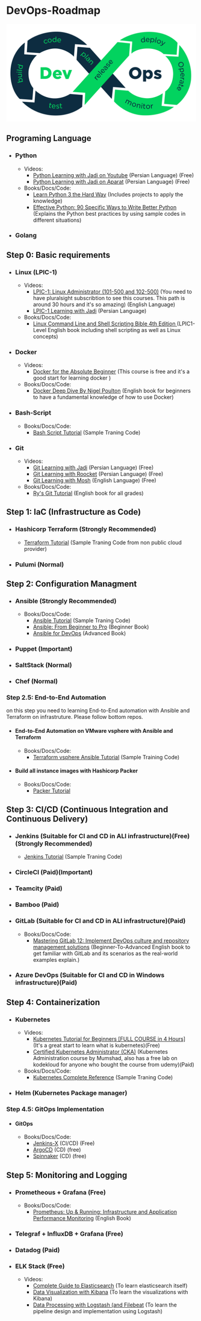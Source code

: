 # DevOps-Roadmap

<p align="center">
 <img alt="DevOps Logo" src="image/DevOps.png">
</p>

## Programing Language
- ### Python
  - Videos:
    - [Python Learning with Jadi on Youtube](https://www.youtube.com/watch?v=BR7m_2D_-Uw&list=PL-tKrPVkKKE1Y_o_h2w85dzVdoX5t7SI0) (Persian Language) (Free)
    - [Python Learning with Jadi on Aparat](https://www.aparat.com/v/Fk27n) (Persian Language) (Free)
  - Books/Docs/Code:
    - [Learn Python 3 the Hard Way](https://www.amazon.com/Learn-Python-Hard-Way-Introduction/dp/0134692888/ref=sr_1_1) (Includes projects to apply the knowledge)
    - [Effective Python: 90 Specific Ways to Write Better Python](https://www.amazon.com/Effective-Python-Specific-Software-Development/dp/0134853989/ref=sr_1_1) (Explains the Python best practices by using sample codes in different situations)
- ### Golang

## Step 0: Basic requirements
- ### Linux (LPIC-1)
  - Videos:
    - [LPIC-1: Linux Administrator (101-500 and 102-500)](https://app.pluralsight.com/paths/certificate/lpic-one) (You need to have pluralsight subscribtion to see this courses. This path is around 30 hours and it's so amazing) (English Language)
    - [LPIC-1 Learning with Jadi](https://www.aparat.com/v/vw7Gl?playlist=207575) (Persian Language)
  - Books/Docs/Code:
    - [
Linux Command Line and Shell Scripting Bible 4th Edition
](https://www.amazon.com/Linux-Command-Shell-Scripting-Bible/dp/1119700914/ref=pd_bxgy_img_sccl_2/145-7066057-4592848) (LPIC1-Level English book including shell scripting as well as Linux concepts)
- ### Docker
  - Videos:
    - [Docker for the Absolute Beginner](https://kodekloud.com/courses/docker-for-the-absolute-beginner/) (This course is free and it's a good start for learning docker )
  - Books/Docs/Code:
    - [Docker Deep Dive By  Nigel Poulton](https://www.amazon.com/Docker-Deep-Dive-Nigel-Poulton/dp/1521822808/ref=tmm_pap_swatch_0) (English book for beginners to have a fundamental knowledge of how to use Docker)

- ### Bash-Script
  - Books/Docs/Code:
    - [Bash Script Tutorial](https://github.com/ahmadalibagheri/bash-script-tutorial) (Sample Traning Code)

- ### Git
  - Videos:
    - [Git Learning with Jadi](https://faradars.org/courses/fvgit9609-git-github-gitlab) (Persian Language) (Free)
    - [Git Learning with Roocket](https://roocket.ir/series/learn-git-and-github) (Persian Language) (Free) 
    - [Git Learning with Mosh](https://codewithmosh.com/p/the-ultimate-git-course) (English Language) (Free)
  - Books/Docs/Code:
    - [Ry's Git Tutorial](https://www.amazon.com/Rys-Git-Tutorial-Ryan-Hodson-ebook/dp/B00QFIA5OC/ref=sr_1_15) (English book for all grades)

## Step 1: IaC (Infrastructure as Code)
- ### Hashicorp Terraform (Strongly Recommended)
    - [Terraform Tutorial](https://github.com/ahmadalibagheri/terraform-tutorial) (Sample Traning Code from non public cloud provider)
- ### Pulumi (Normal)

## Step 2: Configuration Managment
- ### Ansible (Strongly Recommended)
  - Books/Docs/Code:
    - [Ansible Tutorial](https://github.com/ahmadalibagheri/Ansible-tutorial) (Sample Traning Code)
    - [Ansible: From Beginner to Pro](https://www.amazon.com/Ansible-Beginner-Pro-Michael-Heap/dp/1484216601/ref=sr_1_19) (Beginner Book)
    - [Ansible for DevOps](https://www.amazon.com/Ansible-DevOps-Server-configuration-management/dp/0986393428/ref=sr_1_4) (Advanced Book)
- ### Puppet (Important)
- ### SaltStack (Normal)
- ### Chef (Normal)

### Step 2.5: End-to-End Automation
on this step you need to learning End-to-End automation with Ansible and Terraform on infrastruture. Please follow bottom repos.
- #### End-to-End Automation on VMware vsphere with Ansible and Terraform
  - Books/Docs/Code:
    - [Terraform vsphere Ansible Tutorial](https://github.com/ahmadalibagheri/terraform-vsphere-ansible) (Sample Training Code)
- #### Build all instance images with Hashicorp Packer
  - Books/Docs/Code:
    - [Packer Tutorial](https://github.com/ahmadalibagheri/packer-tutorial)

## Step 3: CI/CD (Continuous Integration and Continuous Delivery)
- ### Jenkins (Suitable for CI and CD in ALl infrastructure)(Free) (Strongly Recommended)
    - [Jenkins Tutorial](https://github.com/ahmadalibagheri/jenkins-tutorial) (Sample Traning Code)
- ### CircleCI (Paid)(Important)
- ### Teamcity (Paid)
- ### Bamboo (Paid)
- ### GitLab (Suitable for CI and CD in ALl infrastructure)(Paid)
  - Books/Docs/Code:
    - [Mastering GitLab 12: Implement DevOps culture and repository management solutions](https://www.amazon.com/Mastering-GitLab-Implement-repository-management-ebook/dp/B07W6F6SGG/ref=sr_1_3) (Beginner-To-Advanced English book to get familiar with GitLab and its scenarios as the real-world examples explain.)
- ### Azure DevOps (Suitable for CI and CD in Windows infrastructure)(Paid)

## Step 4: Containerization
- ### Kubernetes
  - Videos:
    - [Kubernetes Tutorial for Beginners [FULL COURSE in 4 Hours]](https://www.youtube.com/watch?v=X48VuDVv0do) (It's a great start to learn what is kubernetes)(Free)
    - [Certified Kubernetes Administrator (CKA)](https://www.udemy.com/course/certified-kubernetes-administrator-with-practice-tests/) (Kubernetes Administration course by Mumshad, also has a free lab on kodekloud for anyone who bought the course from udemy)(Paid)
  - Books/Docs/Code:
    - [Kubernetes Complete Reference](https://github.com/ahmadalibagheri/kubernetes-complete-reference) (Sample Traning Code)

- ### Helm (Kubernetes Package manager)

### Step 4.5: GitOps Implementation
- #### GitOps
  - Books/Docs/Code:
    - [Jenkins-X](https://jenkins-x.io/) (CI/CD) (Free)
    - [ArgoCD](https://argo-cd.readthedocs.io/en/stable/) (CD) (free)
    - [Spinnaker](https://spinnaker.io/) (CD) (free)

## Step 5: Monitoring and Logging
- ### Prometheous + Grafana (Free)
  - Books/Docs/Code:
    - [Prometheus: Up & Running: Infrastructure and Application Performance Monitoring](https://www.amazon.com/Prometheus-Infrastructure-Application-Performance-Monitoring/dp/1492034142/ref=sr_1_1) (English Book)
- ### Telegraf + InfluxDB + Grafana (Free)
- ### Datadog (Paid)
- ### ELK Stack (Free)
  - Videos:
    - [Complete Guide to Elasticsearch](https://www.udemy.com/course/elasticsearch-complete-guide/) (To learn elasticsearch itself)
    - [Data Visualization with Kibana](https://www.udemy.com/course/data-visualization-with-kibana/) (To learn the visualizations with Kibana)
    - [Data Processing with Logstash (and Filebeat](https://www.udemy.com/course/processing-events-with-logstash/) (To learn the pipeline design and implementation using Logstash)
